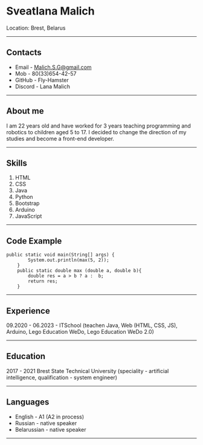 
# Sveatlana Malich

Location: Brest, Belarus

---

## Contacts

* Email - Malich.S.G@gmail.com
* Mob - 80(33)654-42-57
* GitHub - Fly-Hamster
* Discord - Lana Malich

---

## About me

I am 22 years old and have worked for 3 years teaching programming and robotics to children aged 5 to 17. I decided to change the direction of my studies and become a front-end developer.

---

## Skills

1. HTML 
2. CSS 
3. Java
4. Python
5. Bootstrap
6. Arduino
7. JavaScript

---

## Code Example

```
public static void main(String[] args) {
        System.out.println(max(5, 2));
    }
    public static double max (double a, double b){
        double res = a > b ? a :  b;
        return res;
    }
```

---

## Experience

09.2020 - 06.2023 - ITSchool (teachen Java, Web (HTML, CSS, JS), Arduino, Lego Education WeDo, Lego Education WeDo 2.0)

---

## Education

2017 - 2021 Brest State Technical University (speciality - artificial intelligence, qualification - system engineer)

---

## Languages

* English - A1 (A2 in process)
* Russian - native speaker
* Belarussian - native speaker

---